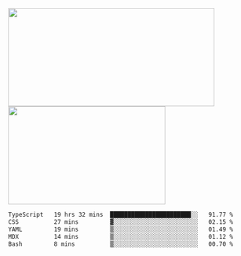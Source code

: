 <a href="https://github.com/anuraghazra/github-readme-stats">
  <img height=200 width=420 align="center" src="https://github-readme-stats.vercel.app/api?username=airRnot1106&hide_title=true&show_icons=true&rank_icon=github" />
</a>
<a href="https://github.com/anuraghazra/convoychat">
  <img height=200 width=320 align="center" src="https://github-readme-stats.vercel.app/api/top-langs/?username=airRnot1106&hide_title=true&layout=compact&hide=html,css" />
</a>

<!--START_SECTION:waka-->

```txt
TypeScript   19 hrs 32 mins  ███████████████████████░░   91.77 %
CSS          27 mins         ▓░░░░░░░░░░░░░░░░░░░░░░░░   02.15 %
YAML         19 mins         ▒░░░░░░░░░░░░░░░░░░░░░░░░   01.49 %
MDX          14 mins         ▒░░░░░░░░░░░░░░░░░░░░░░░░   01.12 %
Bash         8 mins          ▒░░░░░░░░░░░░░░░░░░░░░░░░   00.70 %
```

<!--END_SECTION:waka-->
